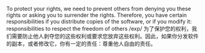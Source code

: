 To protect your rights, we need to prevent others from denying you these rights or asking you to surrender the rights. Therefore, you have certain responsibilities if you distribute copies of the software, or if you modify it: responsibilities to respect the freedom of others/exp/为了保护您的权利，我们需要防止他人剥夺您的这些权利或要求您放弃这些权利。因此，如果你分发软件的副本，或者修改它，你有一定的责任：尊重他人自由的责任。
